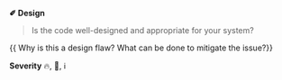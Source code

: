 **✐ Design**
> Is the code well-designed and appropriate for your system?

{{ Why is this a design flaw? What can be done to mitigate the issue?}}

**Severity** 🔥, 🛑, ℹ️

